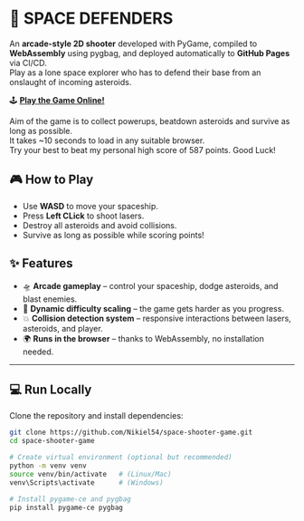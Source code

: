 # 🚀 SPACE DEFENDERS  

An **arcade-style 2D shooter** developed with PyGame, compiled to **WebAssembly** using pygbag, and deployed automatically to **GitHub Pages** via CI/CD.  
Play as a lone space explorer who has to defend their base from an onslaught of incoming asteroids.  


🕹️ **[Play the Game Online!](https://nikiel54.github.io/space-shooter-game/)**  

Aim of the game is to collect powerups, beatdown asteroids and survive as long as possible.  
It takes ~10 seconds to load in any suitable browser.  
Try your best to beat my personal high score of 587 points. Good Luck! 


## 🎮 How to Play
- Use **WASD** to move your spaceship.  
- Press **Left CLick** to shoot lasers.  
- Destroy all asteroids and avoid collisions.  
- Survive as long as possible while scoring points!  


## ✨ Features
- 🛸 **Arcade gameplay** – control your spaceship, dodge asteroids, and blast enemies.  
- 🎯 **Dynamic difficulty scaling** – the game gets harder as you progress.  
- 💥 **Collision detection system** – responsive interactions between lasers, asteroids, and player.  
- 🌍 **Runs in the browser** – thanks to WebAssembly, no installation needed.  

---

## 💻 Run Locally
Clone the repository and install dependencies:  


```bash
git clone https://github.com/Nikiel54/space-shooter-game.git
cd space-shooter-game

# Create virtual environment (optional but recommended)
python -m venv venv
source venv/bin/activate   # (Linux/Mac)
venv\Scripts\activate      # (Windows)

# Install pygame-ce and pygbag
pip install pygame-ce pygbag
